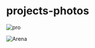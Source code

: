 # projects-photos

![pro](https://user-images.githubusercontent.com/55872249/79184618-04255a00-7e58-11ea-9b60-18cff7278539.png)

![Arena](https://user-images.githubusercontent.com/55872249/79184636-13a4a300-7e58-11ea-9f36-05b7587665e0.png)
